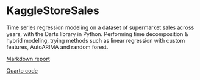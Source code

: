 # KaggleStoreSales
Time series regression modeling on a dataset of supermarket sales across years, with the Darts library in Python. Performing time decomposition & hybrid modeling, trying methods such as linear regression with custom features, AutoARIMA and random forest. 

[Markdown report](https://github.com/AhmetZamanis/KaggleStoreSales/blob/main/ReportPart1.md)

[Quarto code](https://github.com/AhmetZamanis/KaggleStoreSales/blob/main/ReportPart1.qmd)

